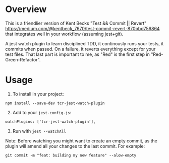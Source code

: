 # Overview
This is a friendlier version of Kent Becks "Test && Commit || Revert"
https://medium.com/@kentbeck_7670/test-commit-revert-870bbd756864 that integrates well in your workflow (assuming jest+git).

A jest watch plugin to learn disciplined TDD, it continously runs your tests, it commits when passed. On a failure, it reverts everything except for your test files.
That last part is important to me, as "Red" is the first step in "Red-Green-Refactor".

# Usage
1. To install in your project:
```
npm install --save-dev tcr-jest-watch-plugin
```
2. Add to your `jest.config.js`:
```
watchPlugins: ['tcr-jest-watch-plugin'],
```

3. Run with `jest --watchAll`

Note: Before watching you might want to create an empty commit, as the plugin will amend all your changes to the last commit. For example: 
```
git commit -m "feat: building my new feature" --alow-empty
```
